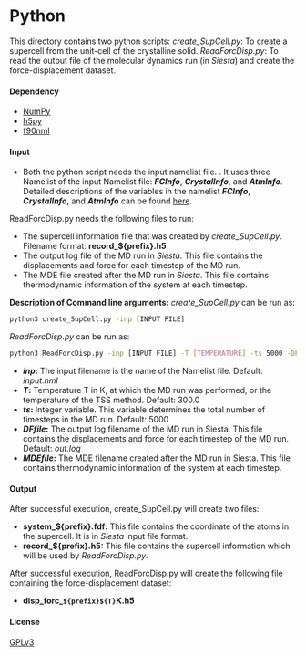 # Python
This directory contains two python scripts:
_create_SupCell.py_: To create a supercell from the unit-cell of the crystalline solid.
_ReadForcDisp.py_: To read the output file of the molecular dynamics run (in _Siesta_) and create the force-displacement dataset. 

#### Dependency
- [NumPy](https://numpy.org/)
- [h5py](https://www.h5py.org/)
- [f90nml](https://f90nml.readthedocs.io/en/latest/)

#### Input

- Both the python script needs the input namelist file. . It uses three Namelist of the input Namelist file: **_FCInfo_**, **_CrystalInfo_**, and **_AtmInfo_**. Detailed descriptions of the variables in the namelist **_FCInfo_**, **_CrystalInfo_**, and **_AtmInfo_** can be found [here](src/FC2/README.md). 

ReadForcDisp.py needs the following files to run:
- The supercell information file that was created by _create_SupCell.py_. Filename format: **record_${prefix}.h5**
- The output log file of the MD run in _Siesta_. This file contains the displacements and force for each timestep of the MD run. 
- The MDE file created after the MD run in _Siesta_. This file contains thermodynamic information of the system at each timestep. 

**Description of Command line arguments:**
_create_SupCell.py_ can be run as: 
```sh
python3 create_SupCell.py -inp [INPUT FILE]
```
_ReadForcDisp.py_ can be run as: 
```sh
python3 ReadForcDisp.py -inp [INPUT FILE] -T [TEMPERATURE] -ts 5000 -DFfile out.log -MDEfile NaCl.MDE
```

- **_inp_:** The input filename is the name of the Namelist file. Default: _input.nml_
- **_T_:** Temperature T in K, at which the MD run was performed, or the temperature of the TSS method. Default: 300.0
- **_ts_:** Integer variable. This variable determines the total number of timesteps in the MD run. Default: 5000
- **_DFfile_:** The output log filename of the MD run in Siesta. This file contains the displacements and force for each timestep of the MD run. Default: _out.log_
- **_MDEfile_:** The MDE filename created after the MD run in Siesta. This file contains thermodynamic information of the system at each timestep.

#### Output
After successful execution, create_SupCell.py will create two files:
- **system_${prefix}.fdf:** This file contains the coordinate of the atoms in the supercell. It is in _Siesta_ input file format.
- **record_${prefix}.h5:** This file contains the supercell information which will be used by _ReadForcDisp.py_.

After successful execution, ReadForcDisp.py will create the following file containing the force-displacement dataset: 
- **disp_forc_`${prefix}${T}`K.h5**

#### License

[GPLv3](https://www.gnu.org/licenses/gpl-3.0.en.html)
